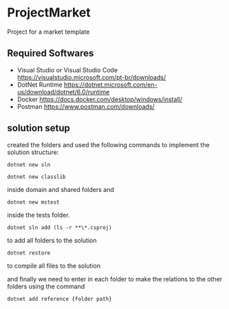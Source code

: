 # ProjectMarket
Project for a market template


## Required Softwares

- Visual Studio or Visual Studio Code https://visualstudio.microsoft.com/pt-br/downloads/
- DotNet Runtime https://dotnet.microsoft.com/en-us/download/dotnet/6.0/runtime
- Docker https://docs.docker.com/desktop/windows/install/
- Postman https://www.postman.com/downloads/
    
    
    
## solution setup

created the folders and used the following commands to implement the solution structure:

```
dotnet new sln
```
```
dotnet new classlib
```
inside domain and shared folders and
```
dotnet new mstest
```
inside the tests folder.
```
dotnet sln add (ls -r **\*.csproj)
```
to add all folders to the solution
```
dotnet restore
```
to compile all files to the solution

and finally we need to enter in each folder to make the relations to the other folders using the command

```
dotnet add reference {folder path}
```
